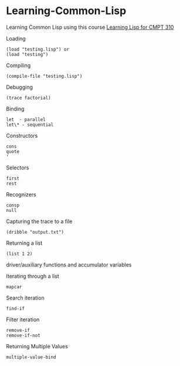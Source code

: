 Learning-Common-Lisp
====================

Learning Common Lisp using this course [Learning Lisp for CMPT 310](http://www2.cs.sfu.ca/CourseCentral/310/pwfong/Lisp/)

Loading 
   
    (load "testing.lisp") or
    (load "testing")
 

Compiling

    (compile-file "testing.lisp")

Debugging

    (trace factorial)

Binding

    let  - parallel
    let\* - sequential	

Constructors

    cons
    quote
    '

Selectors

    first   
    rest

Recognizers

    consp
    null

Capturing the trace to a file 

    (dribble "output.txt")

Returning a list

    (list 1 2)    

driver/auxiliary functions and accumulator variables

Iterating through a list
   
    mapcar

Search iteration

    find-if

Filter iteration

    remove-if
    remove-if-not

Returning Multiple Values

    multiple-value-bind 
